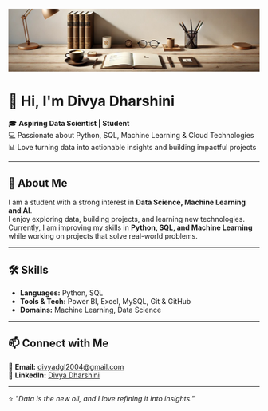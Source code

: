 <!-- Banner Image (upload banner.png to the repo root first) -->
![Header](https://raw.githubusercontent.com/divya1314/divya1314/main/banner.jpeg)

# 👋 Hi, I'm Divya Dharshini

🎓 **Aspiring Data Scientist | Student**  
💻 Passionate about Python, SQL, Machine Learning & Cloud Technologies  
📊 Love turning data into actionable insights and building impactful projects  

---

## 🚀 About Me
I am a student with a strong interest in **Data Science, Machine Learning and AI**.  
I enjoy exploring data, building projects, and learning new technologies.  
Currently, I am improving my skills in **Python, SQL, and Machine Learning** while working on projects that solve real-world problems.

---

## 🛠 Skills
- **Languages:** Python, SQL  
- **Tools & Tech:** Power BI, Excel, MySQL, Git & GitHub  
- **Domains:** Machine Learning, Data Science

---

## 📫 Connect with Me
📧 **Email:** [divyadgl2004@gmail.com](mailto:divyadgl2004@gmail.com)  
💼 **LinkedIn:** [Divya Dharshini](https://www.linkedin.com/in/divyadharshini13)  

---

⭐ *"Data is the new oil, and I love refining it into insights."*
